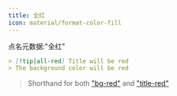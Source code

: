 ```yaml
---
title: 全红
icon: material/format-color-fill
---
```


点名元数据:"全红"

```md
> [!tip|all-red] Title will be red
> The background color will be red
```
> Shorthand for both ["bg-red"](../bg-styling/page-3.md) and ["title-red"](../title-styling/page-3.md)